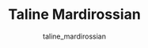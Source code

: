 ---
# this is autogenerated: do not edit
title: Taline Mardirossian
author: taline_mardirossian
layout: author-bio
jobtitle: Senior Associate Data Scientist
bio: Terray Therapeutics
type: alumn
excerpt: "Research Data Analyst, 2021-2022. Taline graduated from UC Berkeley with a B.A. in Data Science, concentrated in applied mathematics and modeling. Taline worked"
header:
  teaser: /assets/images/people/bio-mardirossian.jpg
papers: 
---